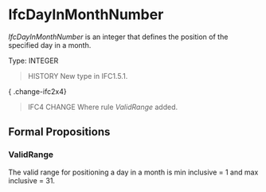 # IfcDayInMonthNumber

_IfcDayInMonthNumber_ is an integer that defines the position of the specified day in a month.

Type: INTEGER

> HISTORY New type in IFC1.5.1.

{ .change-ifc2x4}
> IFC4 CHANGE Where rule _ValidRange_ added.

## Formal Propositions

### ValidRange
The valid range for positioning a day in a month is min inclusive = 1 and max inclusive = 31.
